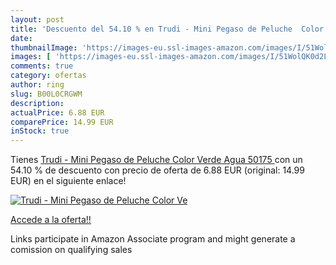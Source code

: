```yaml
---
layout: post
title: 'Descuento del 54.10 % en Trudi - Mini Pegaso de Peluche  Color Ve'
date: 
thumbnailImage: 'https://images-eu.ssl-images-amazon.com/images/I/51WolQK0d2L._SL200_.jpg'
images: [ 'https://images-eu.ssl-images-amazon.com/images/I/51WolQK0d2L._SL200_.jpg' ]
comments: true
category: ofertas
author: ring
slug: B00L0CRGWM
description:
actualPrice: 6.88 EUR
comparePrice: 14.99 EUR
inStock: true
---
```


Tienes [Trudi - Mini Pegaso de Peluche  Color Verde Agua  50175 ](https://www.amazon.es/dp/B00L0CRGWM/?tag=tolees-21) con un 54.10 % de descuento con precio de oferta de 6.88 EUR (original: 14.99 EUR) en el siguiente enlace!

[![Trudi - Mini Pegaso de Peluche  Color Ve](https://images-eu.ssl-images-amazon.com/images/I/51WolQK0d2L._SL200_.jpg)](https://www.amazon.es/dp/B00L0CRGWM/?tag=tolees-21)

[Accede a la oferta!!](https://www.amazon.es/dp/B00L0CRGWM/?tag=tolees-21)

Links participate in Amazon Associate program and might generate a comission on qualifying sales


